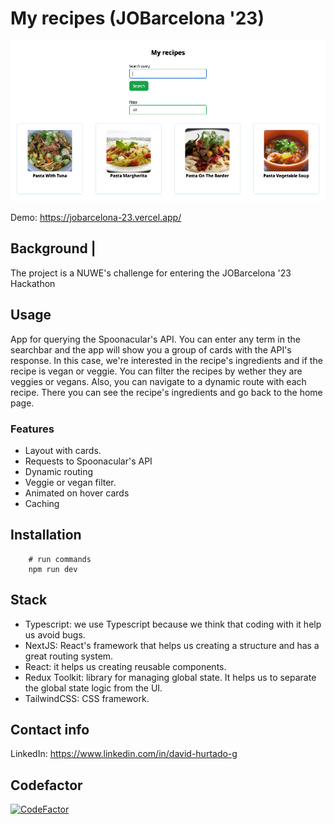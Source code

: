 # My recipes (JOBarcelona '23)

![alt text](./screenshot.png 'My recipes')

Demo: https://jobarcelona-23.vercel.app/

## Background |

The project is a NUWE's challenge for entering the JOBarcelona '23 Hackathon

## Usage

App for querying the Spoonacular's API. You can enter any term in the searchbar and the app will show you a group of cards with the API's response. In this case, we're interested in the recipe's ingredients and if the recipe is vegan or veggie. You can filter the recipes by wether they are veggies or vegans. Also, you can navigate to a dynamic route with each recipe. There you can see the recipe's ingredients and go back to the home page.

### Features

- Layout with cards.
- Requests to Spoonacular's API
- Dynamic routing
- Veggie or vegan filter.
- Animated on hover cards
- Caching

## Installation

```shell
    # run commands
    npm run dev

```

## Stack

- Typescript: we use Typescript because we think that coding with it help us avoid bugs.
- NextJS: React's framework that helps us creating a structure and has a great routing system.
- React: it helps us creating reusable components.
- Redux Toolkit: library for managing global state. It helps us to separate the global state logic from the UI.
- TailwindCSS: CSS framework.

## Contact info

LinkedIn: https://www.linkedin.com/in/david-hurtado-g

## Codefactor

[![CodeFactor](https://www.codefactor.io/repository/github/davidhurtadodev/jobarcelona-23/badge)](https://www.codefactor.io/repository/github/davidhurtadodev/jobarcelona-23)
